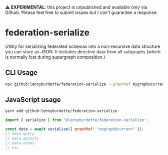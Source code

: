 ⚠️ **EXPERIMENTAL**: this project is unpublished and available only via Github.
Please feel free to submit issues but I can't guarantee a response.

# federation-serialize

Utility for serializing federated schemas into a non-recursive data structure
you can store as JSON. It includes directive data from all subgraphs (which is
normally lost during supergraph composition.)

## CLI Usage

```sh
npx github:lennyburdette/federation-serialize --graphRef mygraph@current
```

## JavaScript usage

```sh
yarn add github:lennyburdette/federation-serialize
```

```js
import { serialize } from "@lennyburdette/federation-serialize";

const data = await serialize({ graphRef: "mygraph@current" });
// data.query
// data.objects
// data.enums
// etc
```
